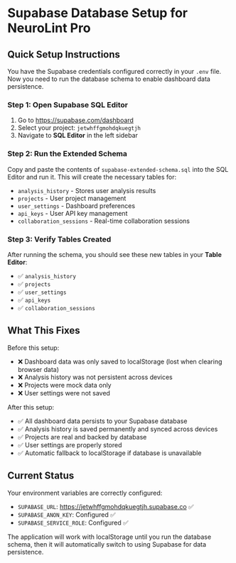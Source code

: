 # Supabase Database Setup for NeuroLint Pro

## Quick Setup Instructions

You have the Supabase credentials configured correctly in your `.env` file. Now you need to run the database schema to enable dashboard data persistence.

### Step 1: Open Supabase SQL Editor

1. Go to https://supabase.com/dashboard
2. Select your project: `jetwhffgmohdqkuegtjh`
3. Navigate to **SQL Editor** in the left sidebar

### Step 2: Run the Extended Schema

Copy and paste the contents of `supabase-extended-schema.sql` into the SQL Editor and run it. This will create the necessary tables for:

- `analysis_history` - Stores user analysis results
- `projects` - User project management
- `user_settings` - Dashboard preferences
- `api_keys` - User API key management
- `collaboration_sessions` - Real-time collaboration sessions

### Step 3: Verify Tables Created

After running the schema, you should see these new tables in your **Table Editor**:

- ✅ `analysis_history`
- ✅ `projects`
- ✅ `user_settings`
- ✅ `api_keys`
- ✅ `collaboration_sessions`

## What This Fixes

Before this setup:

- ❌ Dashboard data was only saved to localStorage (lost when clearing browser data)
- ❌ Analysis history was not persistent across devices
- ❌ Projects were mock data only
- ❌ User settings were not saved

After this setup:

- ✅ All dashboard data persists to your Supabase database
- ✅ Analysis history is saved permanently and synced across devices
- ✅ Projects are real and backed by database
- ✅ User settings are properly stored
- ✅ Automatic fallback to localStorage if database is unavailable

## Current Status

Your environment variables are correctly configured:

- `SUPABASE_URL`: https://jetwhffgmohdqkuegtjh.supabase.co ✅
- `SUPABASE_ANON_KEY`: Configured ✅
- `SUPABASE_SERVICE_ROLE`: Configured ✅

The application will work with localStorage until you run the database schema, then it will automatically switch to using Supabase for data persistence.
